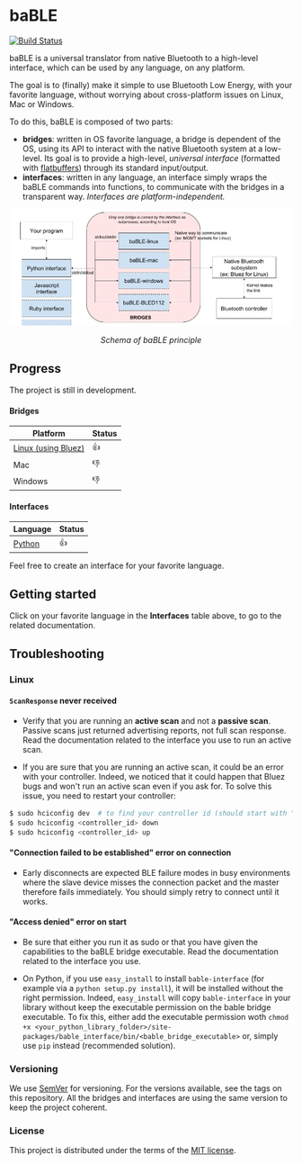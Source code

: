 # baBLE

[![Build Status](https://travis-ci.com/iotile/baBLE.svg?branch=master)](https://travis-ci.com/iotile/baBLE)

baBLE is a universal translator from native Bluetooth to a high-level interface,
which can be used by any language, on any platform.

The goal is to (finally) make it simple to use Bluetooth Low Energy, with your favorite language, without worrying about
cross-platform issues on Linux, Mac or Windows.

To do this, baBLE is composed of two parts:

 - **bridges**: written in OS favorite language, a bridge is dependent of the OS, using its API to interact with the
 native Bluetooth system at a low-level. Its goal is to provide a high-level, *universal interface* (formatted with
 [flatbuffers](https://github.com/google/flatbuffers)) through its standard input/output.
 - **interfaces**: written in any language, an interface simply wraps the baBLE commands into functions, to communicate
 with the bridges in a transparent way. *Interfaces are platform-independent.*

![baBLE general schema](./doc/baBLE.jpg)
*<p align="center">Schema of baBLE principle</p>*

## Progress

The project is still in development.

#### Bridges

|        Platform                                                                    |  Status  |
|------------------------------------------------------------------------------------|----------|
| [Linux (using Bluez)](https://github.com/iotile/baBLE/tree/master/platforms/linux) |    👍    |
| Mac                                                                                |    👎    |
| Windows                                                                            |    👎    |

#### Interfaces

|        Language                                                         |  Status  |
|-------------------------------------------------------------------------|----------|
| [Python](https://github.com/iotile/baBLE/tree/master/interfaces/python) |    👍    |


Feel free to create an interface for your favorite language.

## Getting started

Click on your favorite language in the **Interfaces** table above, to go to the related documentation.


## Troubleshooting

### Linux

#### `ScanResponse` never received

- Verify that you are running an **active scan** and not a **passive scan**. Passive scans just returned advertising
reports, not full scan response. Read the documentation related to the interface you use to run an active scan.

- If you are sure that you are running an active scan, it could be an error with your controller. Indeed, we noticed
that it could happen that Bluez bugs and won't run an active scan even if you ask for. To solve this issue, you need to
restart your controller:

```bash
$ sudo hciconfig dev  # to find your controller id (should start with "hci")
$ sudo hciconfig <controller_id> down
$ sudo hciconfig <controller_id> up
```

#### "Connection failed to be established" error on connection

- Early disconnects are expected BLE failure modes in busy environments where the slave device misses the connection
packet and the master therefore fails immediately. You should simply retry to connect until it works.

#### "Access denied" error on start

- Be sure that either you run it as sudo or that you have given the capabilities to the baBLE bridge executable. Read
the documentation related to the interface you use.

- On Python, if you use `easy_install` to install `bable-interface` (for example via a `python setup.py install`), it
will be installed without the right permission. Indeed, `easy_install` will copy `bable-interface` in your library
without keep the executable permission on the bable bridge executable. To fix this, either add the executable permission
woth `chmod +x <your_python_library_folder>/site-packages/bable_interface/bin/<bable_bridge_executable>` or, simply use
`pip` instead (recommended solution).

### Versioning

We use [SemVer](https://semver.org/) for versioning. For the versions available, see the tags on this repository.
All the bridges and interfaces are using the same version to keep the project coherent.

### License

This project is distributed under the terms of the [MIT license](./LICENSE).
